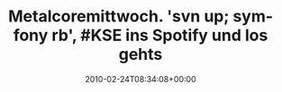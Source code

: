 ---
retweeted: false
source: <a href="http://www.apparentsoft.com/socialite" rel="nofollow">Socialite.app</a>
entities:
  hashtags:
  - text: KSE
    indices:
    - '41'
    - '45'
  symbols: []
  user_mentions: []
  urls: []
display_text_range:
- '0'
- '72'
favorite_count: '0'
id_str: '9567902841'
truncated: false
retweet_count: '0'
id: '9567902841'
created_at: Wed Feb 24 08:34:08 +0000 2010
favorited: false
full_text: 'Metalcoremittwoch. ''svn up; symfony rb'', #KSE ins Spotify und los gehts…'
lang: de
tags:
- KSE
- pesos/twitter
date: '2010-02-24T08:34:08+00:00'
src: https://twitter.com/bascht/status/9567902841
original_url: https://twitter.com/bascht/status/9567902841
type: twitter_tweet
text: 'Metalcoremittwoch. ''svn up; symfony rb'', #KSE ins Spotify und los gehts…'
title: 'Metalcoremittwoch. ''svn up; symfony rb'', #KSE ins Spotify und los gehts'

---